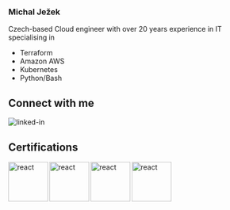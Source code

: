 <!--
**jez4/jez4** is a ✨ _special_ ✨ repository because its `README.md` (this file) appears on your GitHub profile.

Here are some ideas to get you started:

- 🔭 I’m currently working on ...
- 🌱 I’m currently learning ...
- 👯 I’m looking to collaborate on ...
- 🤔 I’m looking for help with ...
- 💬 Ask me about ...
- 📫 How to reach me: ...
- 😄 Pronouns: ...
- ⚡ Fun fact: ...
-->
### Michal Ježek

Czech-based Cloud engineer with over 20 years experience in IT specialising in
* Terraform
* Amazon AWS
* Kubernetes
* Python/Bash

## Connect with me
[<img align="left" alt="linked-in" src="https://img.shields.io/badge/linkedin-%230077B5.svg?&style=for-the-badge&logo=linkedin&logoColor=white" />](https://www.linkedin.com/in/michal-je%C5%BEek-89958b30/)
<br>

## Certifications

[<img align="left" alt="react" src="https://images.credly.com/size/110x110/images/00634f82-b07f-4bbd-a6bb-53de397fc3a6/image.png"  width="80" height="80" />](https://www.credly.com/badges/11af9653-d621-4db9-a033-b4d7ec7b3b8a)
[<img align="left" alt="react" src="https://images.credly.com/size/110x110/images/0e284c3f-5164-4b21-8660-0d84737941bc/image.png"  width="80" height="80" />](https://www.credly.com/badges/d11cbbd4-8d82-4da2-b507-6c54b0b8ac9c)
[<img align="left" alt="react" src="https://images.credly.com/size/110x110/images/b9feab85-1a43-4f6c-99a5-631b88d5461b/image.png"  width="80" height="80" />](https://www.credly.com/badges/ec80b3f6-6058-49db-8d1e-3d2f312c52ff)
[<img align="left" alt="react" src="https://images.credly.com/size/110x110/images/6430efe4-0ac0-4df6-8f1b-9559d8fcdf27/image.png"  width="80" height="80" />](https://www.credly.com/badges/e4659cb4-c7e8-4687-9c62-f384058c532c)
<br>
